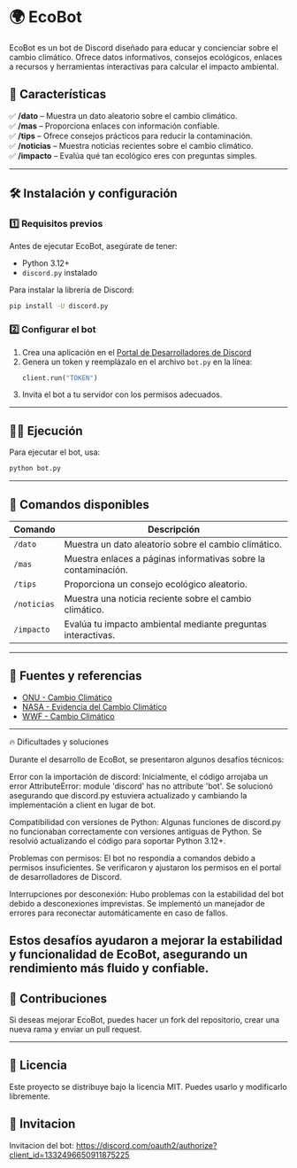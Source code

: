 # 🌍 EcoBot

EcoBot es un bot de Discord diseñado para educar y concienciar sobre el cambio climático. Ofrece datos informativos, consejos ecológicos, enlaces a recursos y herramientas interactivas para calcular el impacto ambiental.

## 🚀 Características

✅ **/dato** – Muestra un dato aleatorio sobre el cambio climático.  
✅ **/mas** – Proporciona enlaces con información confiable.  
✅ **/tips** – Ofrece consejos prácticos para reducir la contaminación.  
✅ **/noticias** – Muestra noticias recientes sobre el cambio climático.  
✅ **/impacto** – Evalúa qué tan ecológico eres con preguntas simples.  

---

## 🛠 Instalación y configuración

### 1️⃣ Requisitos previos
Antes de ejecutar EcoBot, asegúrate de tener:
- Python 3.12+
- `discord.py` instalado

Para instalar la librería de Discord:
```bash
pip install -U discord.py
```

### 2️⃣ Configurar el bot
1. Crea una aplicación en el [Portal de Desarrolladores de Discord](https://discord.com/developers/applications)
2. Genera un token y reemplázalo en el archivo `bot.py` en la línea:
   ```python
   client.run("TOKEN")
   ```
3. Invita el bot a tu servidor con los permisos adecuados.

---

## 🏃‍♂️ Ejecución
Para ejecutar el bot, usa:
```bash
python bot.py
```
---

## 📜 Comandos disponibles

| Comando  | Descripción |
|----------|------------|
| `/dato` | Muestra un dato aleatorio sobre el cambio climático. |
| `/mas` | Muestra enlaces a páginas informativas sobre la contaminación. |
| `/tips` | Proporciona un consejo ecológico aleatorio. |
| `/noticias` | Muestra una noticia reciente sobre el cambio climático. |
| `/impacto` | Evalúa tu impacto ambiental mediante preguntas interactivas. |

---

## 🔗 Fuentes y referencias
- [ONU - Cambio Climático](https://www.un.org/es/climatechange)
- [NASA - Evidencia del Cambio Climático](https://climate.nasa.gov/evidence/)
- [WWF - Cambio Climático](https://www.worldwildlife.org/initiatives/climate)

---
🔥 Dificultades y soluciones

Durante el desarrollo de EcoBot, se presentaron algunos desafíos técnicos:

Error con la importación de discord: Inicialmente, el código arrojaba un error AttributeError: module 'discord' has no attribute 'bot'. Se solucionó asegurando que discord.py estuviera actualizado y cambiando la implementación a client en lugar de bot.

Compatibilidad con versiones de Python: Algunas funciones de discord.py no funcionaban correctamente con versiones antiguas de Python. Se resolvió actualizando el código para soportar Python 3.12+.

Problemas con permisos: El bot no respondía a comandos debido a permisos insuficientes. Se verificaron y ajustaron los permisos en el portal de desarrolladores de Discord.

Interrupciones por desconexión: Hubo problemas con la estabilidad del bot debido a desconexiones imprevistas. Se implementó un manejador de errores para reconectar automáticamente en caso de fallos.

Estos desafíos ayudaron a mejorar la estabilidad y funcionalidad de EcoBot, asegurando un rendimiento más fluido y confiable.
---

## 📌 Contribuciones
Si deseas mejorar EcoBot, puedes hacer un fork del repositorio, crear una nueva rama y enviar un pull request.

---

## 📜 Licencia
Este proyecto se distribuye bajo la licencia MIT. Puedes usarlo y modificarlo libremente.

## 🙌 Invitacion
Invitacion del bot: https://discord.com/oauth2/authorize?client_id=1332496650911875225

